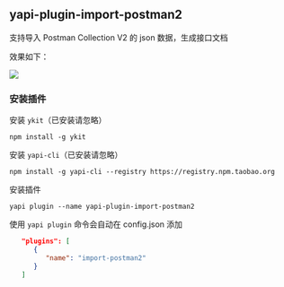 ## yapi-plugin-import-postman2

支持导入 Postman Collection V2 的 json 数据，生成接口文档

效果如下：

![](https://user-gold-cdn.xitu.io/2020/4/30/171c908a4f52af2d?w=745&h=418&f=png&s=32397)

### 安装插件

安装 `ykit`（已安装请忽略）

```
npm install -g ykit
```

安装 `yapi-cli`（已安装请忽略）

```
npm install -g yapi-cli --registry https://registry.npm.taobao.org
```

安装插件

```
yapi plugin --name yapi-plugin-import-postman2
```

使用 `yapi plugin` 命令会自动在 config.json 添加

```json
   "plugins": [
      {
         "name": "import-postman2"
      }
   ]
```
